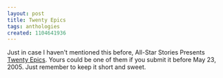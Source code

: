 ```yaml
---
layout: post
title: Twenty Epics
tags: anthologies
created: 1104641936
---
```

 Just in case I haven't mentioned this before, All-Star Stories Presents [Twenty Epics](http://www.allstarstories.com/epics-guidelines.html).  Yours could be one of them if you submit it before May 23, 2005.  Just remember to keep it short and sweet.
